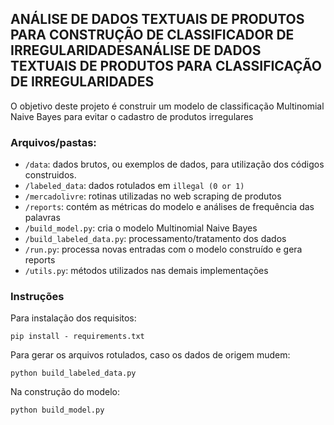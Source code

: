 ## ANÁLISE DE DADOS TEXTUAIS DE PRODUTOS PARA CONSTRUÇÃO DE CLASSIFICADOR DE IRREGULARIDADESANÁLISE DE DADOS TEXTUAIS DE PRODUTOS PARA CLASSIFICAÇÃO DE IRREGULARIDADES
O objetivo deste projeto é construir um modelo de classificação Multinomial Naive Bayes para evitar o cadastro de produtos irregulares

### Arquivos/pastas: 
- `/data`: dados brutos, ou exemplos de dados, para utilização dos códigos construidos.
- `/labeled_data`: dados rotulados em `illegal (0 or 1)`
- `/mercadolivre`: rotinas utilizadas no web scraping de produtos
- `/reports`: contém as métricas do modelo e análises de frequência das palavras
- `/build_model.py`: cria o modelo Multinomial Naive Bayes
- `/build_labeled_data.py`: processamento/tratamento dos dados
- `/run.py`: processa novas entradas com o modelo construído e gera reports
- `/utils.py`: métodos utilizados nas demais implementações

### Instruções
Para instalação dos requisitos:
```
pip install - requirements.txt
```
Para gerar os arquivos rotulados, caso os dados de origem mudem:
```
python build_labeled_data.py
```
Na construção do modelo:
```
python build_model.py
```
